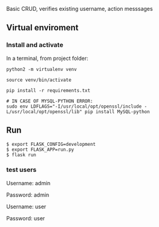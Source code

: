 Basic CRUD, verifies existing username, action messsages

## Virtual enviroment
### Install and activate
In a terminal, from project folder:

```
python2 -m virtualenv venv

source venv/bin/activate

pip install -r requirements.txt

# IN CASE OF MYSQL-PYTHON ERROR:
sudo env LDFLAGS="-I/usr/local/opt/openssl/include -L/usr/local/opt/openssl/lib" pip install MySQL-python
```

## Run
```
$ export FLASK_CONFIG=development
$ export FLASK_APP=run.py
$ flask run
```

### test users
Username: admin

Password: admin


Username: user

Password: user